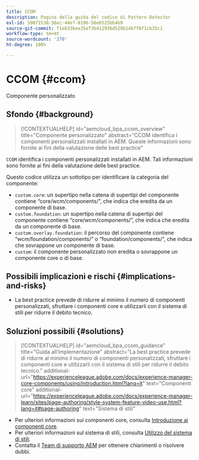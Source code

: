 ```yaml
---
title: CCOM
description: Pagina della guida del codice di Pattern Detector
exl-id: 59071538-56ec-44e7-8196-56e6525bb4b9
source-git-commit: f1e833bea35ef3b412936d529b14bff6f1cb35c1
workflow-type: tm+mt
source-wordcount: '270'
ht-degree: 100%

---
```


# CCOM {#ccom}

Componente personalizzato

## Sfondo {#background}

>[!CONTEXTUALHELP]
>id="aemcloud_bpa_ccom_overview"
>title="Componente personalizzato"
>abstract="CCOM identifica i componenti personalizzati installati in AEM. Queste informazioni sono fornite ai fini della valutazione delle best practice"

`CCOM` identifica i componenti personalizzati installati in AEM. Tali informazioni sono fornite ai fini della valutazione delle best practice.

Questo codice utilizza un sottotipo per identificare la categoria del componente:

* `custom.core`: un supertipo nella catena di supertipi del componente contiene “core/wcm/components/”, che indica che eredita da un componente di base.
* `custom.foundation`: un supertipo nella catena di supertipi del componente contiene “core/wcm/components/”, che indica che eredita da un componente di base.
* `custom.overlay.foundation`: il percorso del componente contiene “wcm/foundation/components/” o “foundation/components/”, che indica che sovrappone un componente di base.
* `custom`: il componente personalizzato non eredita o sovrappone un componente core o di base.

## Possibili implicazioni e rischi {#implications-and-risks}

* La best practice prevede di ridurre al minimo il numero di componenti personalizzati, sfruttare i componenti core e utilizzarli con il sistema di stili per ridurre il debito tecnico.

## Soluzioni possibili {#solutions}

>[!CONTEXTUALHELP]
>id="aemcloud_bpa_ccom_guidance"
>title="Guida all’implementazione"
>abstract="La best practice prevede di ridurre al minimo il numero di componenti personalizzati, sfruttare i componenti core e utilizzarli con il sistema di stili per ridurre il debito tecnico."
>additional-url="https://experienceleague.adobe.com/docs/experience-manager-core-components/using/introduction.html?lang=it" text="Componenti core"
>additional-url="https://experienceleague.adobe.com/docs/experience-manager-learn/sites/page-authoring/style-system-feature-video-use.html?lang=it#page-authoring" text="Sistema di stili"

* Per ulteriori informazioni sui componenti core, consulta [Introduzione ai componenti core](https://experienceleague.adobe.com/docs/experience-manager-core-components/using/introduction.html?lang=it).
* Per ulteriori informazioni sul sistema di stili, consulta [Utilizzo del sistema di stili](https://experienceleague.adobe.com/docs/experience-manager-learn/sites/page-authoring/style-system-feature-video-use.html?lang=it#page-authoring).
* Contatta il [Team di supporto AEM](https://helpx.adobe.com/it/enterprise/using/support-for-experience-cloud.html) per ottenere chiarimenti o risolvere dubbi.
